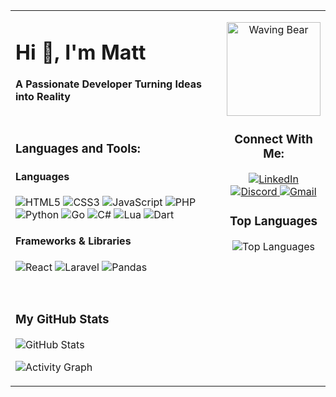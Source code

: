 <table>
<tr>
<td width="70%" valign="top">

<h1>Hi 👋, I'm Matt</h1>
<p><b>A Passionate Developer Turning Ideas into Reality</b></p>

<br>

<h3>Languages and Tools:</h3>
<h4>Languages</h4>
<p>
  <img src="https://img.shields.io/badge/HTML5-E34F26?style=for-the-badge&logo=html5&logoColor=white" alt="HTML5"/>
  <img src="https://img.shields.io/badge/CSS3-1572B6?style=for-the-badge&logo=css3&logoColor=white" alt="CSS3"/>
  <img src="https://img.shields.io/badge/JavaScript-F7DF1E?style=for-the-badge&logo=javascript&logoColor=black" alt="JavaScript"/>
  <img src="https://img.shields.io/badge/PHP-777BB4?style=for-the-badge&logo=php&logoColor=white" alt="PHP"/>
  <img src="https://img.shields.io/badge/Python-3776AB?style=for-the-badge&logo=python&logoColor=white" alt="Python"/>
  <img src="https://img.shields.io/badge/Go-00ADD8?style=for-the-badge&logo=go&logoColor=white" alt="Go"/>
  <img src="https://img.shields.io/badge/C%23-239120?style=for-the-badge&logo=c-sharp&logoColor=white" alt="C#"/>
  <img src="https://img.shields.io/badge/Lua-2C2D72?style=for-the-badge&logo=lua&logoColor=white" alt="Lua"/>
  <img src="https://img.shields.io/badge/Dart-0175C2?style=for-the-badge&logo=dart&logoColor=white" alt="Dart"/>
</p>
<h4>Frameworks & Libraries</h4>
<p>
  <img src="https://img.shields.io/badge/React-61DAFB?style=for-the-badge&logo=react&logoColor=black" alt="React"/>
  <img src="https://img.shields.io/badge/Laravel-FF2D20?style=for-the-badge&logo=laravel&logoColor=white" alt="Laravel"/>
  <img src="https://img.shields.io/badge/Pandas-150458?style=for-the-badge&logo=pandas&logoColor=white" alt="Pandas"/>
</p>

<br>

<h3>My GitHub Stats</h3>
<p>
  <img src="https://github-readme-stats.vercel.app/api?username=MattYudha&show_icons=true&count_private=true&theme=tokyonight&hide_border=true" alt="GitHub Stats" />
</p>
<p>
  <img src="https://github-readme-activity-graph.vercel.app/graph?username=MattYudha&theme=react-dark&hide_border=true&area=true&line=00b8a9" alt="Activity Graph" />
</p>

</td>
<td width="30%" valign="top">

<p align="center">
  <img src="https://media0.giphy.com/media/v1.Y2lkPTc5MGI3NjExODY2eXQ1aWszc2tzcjF3dWo4cXcydzU3MHZkZWRyeW1yb2YwamxzNSZlcD12MV9pbnRlcm5hbF9naWZfYnlfaWQmY3Q9Zw/7iqcnYgC6KX6eMxLNy/giphy.gif" alt="Waving Bear" width="150"/>
</p>

<h3 align="center">Connect With Me:</h3>
<p align="center">
  <a href="https://www.linkedin.com/in/rahmat-yudi-burhanudin-1a884227b/" target="_blank">
    <img src="https://img.shields.io/badge/LinkedIn-0077B5?style=for-the-badge&logo=linkedin&logoColor=white" alt="LinkedIn"/>
  </a>
  <a href="https://discord.com/users/USER_ID_DISCORD_ANDA" target="_blank">
    <img src="https://img.shields.io/badge/Discord-5865F2?style=for-the-badge&logo=discord&logoColor=white" alt="Discord"/>
  </a>
  <a href="mailto:dewarahmat12334@gmail.com" target="_blank">
    <img src="https://img.shields.io/badge/Gmail-D14836?style=for-the-badge&logo=gmail&logoColor=white" alt="Gmail"/>
  </a>
</p>

<h3 align="center">Top Languages</h3>
<p align="center">
  <img src="https://github-readme-stats.vercel.app/api/top-langs/?username=MattYudha&layout=compact&theme=tokyonight&hide_border=true" alt="Top Languages"/>
</p>

</td>
</tr>
</table>
